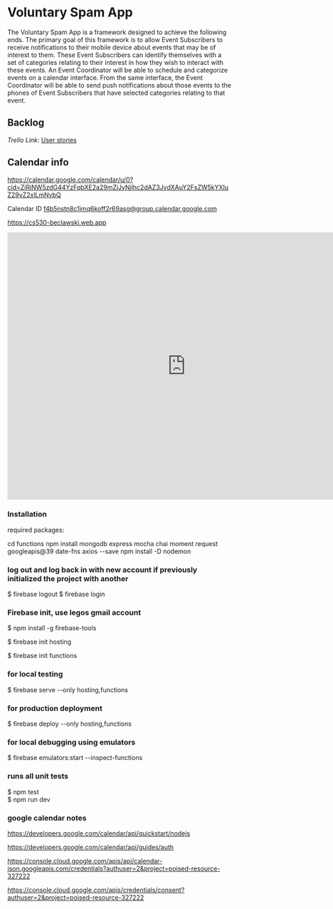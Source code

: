 # Voluntary Spam App

The Voluntary Spam App is a framework designed to achieve the following ends. The primary goal of this framework is to allow Event Subscribers to receive notifications to their mobile device about events that may be of interest to them. These Event Subscribers can identify themselves with a set of categories relating to their interest in how they wish to interact with these events. An Event Coordinator will be able to schedule and categorize events on a calendar interface. From the same interface, the Event Coordinator will be able to send push notifications about those events to the phones of Event Subscribers that have selected categories relating to that event.

## Backlog

*Trello Link:* [User stories](https://trello.com/b/a6NauLwf/cs530)

## Calendar info

https://calendar.google.com/calendar/u/0?cid=ZjRiNW5zdG44YzFqbXE2a29mZjJyNjlhc2dAZ3JvdXAuY2FsZW5kYXIuZ29vZ2xlLmNvbQ

Calendar ID
f4b5nstn8c1jmq6koff2r69asg@group.calendar.google.com

https://cs530-beclawski.web.app

<iframe src="https://calendar.google.com/calendar/embed?src=f4b5nstn8c1jmq6koff2r69asg%40group.calendar.google.com&ctz=America%2FNew_York" style="border: 0" width="800" height="600" frameborder="0" scrolling="no"></iframe>

### Installation

required packages:

cd functions
npm install mongodb express mocha chai moment request googleapis@39 date-fns axios --save
npm install -D nodemon

### log out and log back in with new account if previously initialized the project with another

$ firebase logout
$ firebase login

### Firebase init, use legos gmail account

$ npm install -g firebase-tools

$ firebase init hosting

$ firebase init functions

### for local testing

$ firebase serve --only hosting,functions

### for production deployment

$ firebase deploy --only hosting,functions

### for local debugging using emulators

$ firebase emulators:start --inspect-functions

### runs all unit tests

$ npm test  
$ npm run dev

### google calendar notes

https://developers.google.com/calendar/api/quickstart/nodejs

https://developers.google.com/calendar/api/guides/auth

https://console.cloud.google.com/apis/api/calendar-json.googleapis.com/credentials?authuser=2&project=poised-resource-327222

https://console.cloud.google.com/apis/credentials/consent?authuser=2&project=poised-resource-327222


